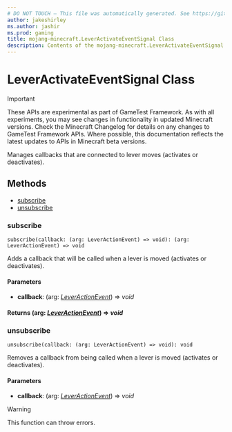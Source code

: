 ```yaml
---
# DO NOT TOUCH — This file was automatically generated. See https://github.com/Mojang/MinecraftScriptingApiDocsGenerator to modify descriptions, examples, etc.
author: jakeshirley
ms.author: jashir
ms.prod: gaming
title: mojang-minecraft.LeverActivateEventSignal Class
description: Contents of the mojang-minecraft.LeverActivateEventSignal class.
---
```

# LeverActivateEventSignal Class
>[!IMPORTANT]
>These APIs are experimental as part of GameTest Framework. As with all experiments, you may see changes in functionality in updated Minecraft versions. Check the Minecraft Changelog for details on any changes to GameTest Framework APIs. Where possible, this documentation reflects the latest updates to APIs in Minecraft beta versions.

Manages callbacks that are connected to lever moves (activates or deactivates).

## Methods
- [subscribe](#subscribe)
- [unsubscribe](#unsubscribe)
  
### **subscribe**
`
subscribe(callback: (arg: LeverActionEvent) => void): (arg: LeverActionEvent) => void
`

Adds a callback that will be called when a lever is moved (activates or deactivates).
#### **Parameters**
- **callback**: (arg: [*LeverActionEvent*](LeverActionEvent.md)) => *void*

#### **Returns** (arg: [*LeverActionEvent*](LeverActionEvent.md)) => *void*


### **unsubscribe**
`
unsubscribe(callback: (arg: LeverActionEvent) => void): void
`

Removes a callback from being called when a lever is moved (activates or deactivates).
#### **Parameters**
- **callback**: (arg: [*LeverActionEvent*](LeverActionEvent.md)) => *void*


> [!WARNING]
> This function can throw errors.

